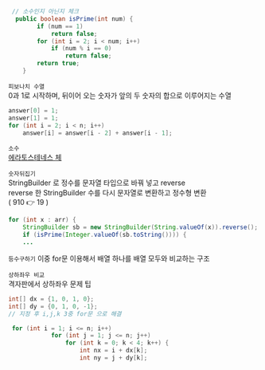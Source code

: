 ```java
 // 소수인지 아닌지 체크
  public boolean isPrime(int num) {
        if (num == 1)
            return false;
        for (int i = 2; i < num; i++)
            if (num % i == 0)
                return false;
        return true;
    }
```

`피보나치 수열` <br>
0과 1로 시작하며, 뒤이어 오는 숫자가 앞의 두 숫자의 합으로 이루어지는 수열

```java
answer[0] = 1;
answer[1] = 1;
for (int i = 2; i < n; i++)
    answer[i] = answer[i - 2] + answer[i - 1];
```

`소수` <br>
[에라토스테네스 체](https://gangintheremark.tistory.com/93) 


`숫자뒤집기` <br>
StringBuilder 로 정수를 문자열 타입으로 바꿔 넣고 reverse <br>
reverse 한 StringBuilder 수를 다시 문자열로 변환하고 정수형 변환 <br>
( 910 👉 19 )

```java
for (int x : arr) {
    StringBuilder sb = new StringBuilder(String.valueOf(x)).reverse();
    if (isPrime(Integer.valueOf(sb.toString()))) { 
    ...

```

`등수구하기`
이중 for문 이용해서 배열 하나를 배열 모두와 비교하는 구조 </br>


`상하좌우 비교` <br>
격자판에서 상하좌우 문제 팁 <br>

```java
int[] dx = {1, 0, 1, 0};
int[] dy = {0, 1, 0, -1};
// 지정 후 i,j,k 3중 for문 으로 해결 

 for (int i = 1; i <= n; i++) 
            for (int j = 1; j <= n; j++) 
                for (int k = 0; k < 4; k++) {
                    int nx = i + dx[k];
                    int ny = j + dy[k];

```

